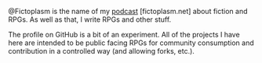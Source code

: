@Fictoplasm is the name of my [podcast](http://www.fictoplasm.net) [fictoplasm.net] about fiction and RPGs. As well as that, I write RPGs and other stuff.

The profile on GitHub is a bit of an experiment. All of the projects I have here are intended to be public facing RPGs for community consumption and contribution in a controlled way (and allowing forks, etc.).



<!---
Fictoplasm/Fictoplasm is a ✨ special ✨ repository because its `README.md` (this file) appears on your GitHub profile.
You can click the Preview link to take a look at your changes.
--->
